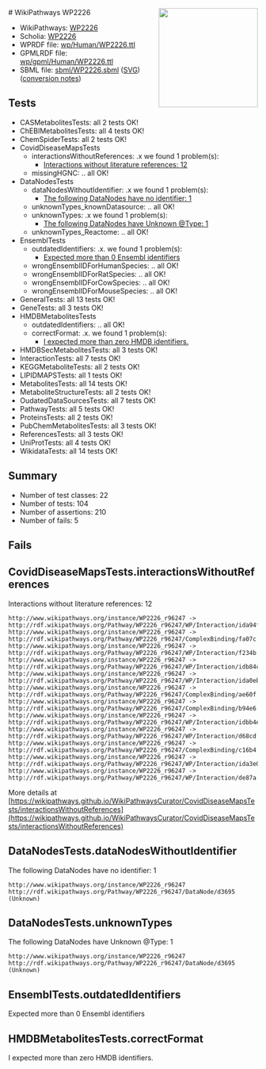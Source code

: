 <img style="float: right; width: 200px" src="../logo.png" />
# WikiPathways WP2226

* WikiPathways: [WP2226](https://identifiers.org/wikipathways:WP2226)
* Scholia: [WP2226](https://scholia.toolforge.org/wikipathways/WP2226)
* WPRDF file: [wp/Human/WP2226.ttl](../wp/Human/WP2226.ttl)
* GPMLRDF file: [wp/gpml/Human/WP2226.ttl](../wp/gpml/Human/WP2226.ttl)
* SBML file: [sbml/WP2226.sbml](../sbml/WP2226.sbml) ([SVG](../sbml/WP2226.svg)) ([conversion notes](../sbml/WP2226.txt))

## Tests
* CASMetabolitesTests: all 2 tests OK!
* ChEBIMetabolitesTests: all 4 tests OK!
* ChemSpiderTests: all 2 tests OK!
* CovidDiseaseMapsTests
    * interactionsWithoutReferences: .x we found 1 problem(s):
        * [Interactions without literature references: 12](#9701cce3)
    * missingHGNC: .. all OK!
* DataNodesTests
    * dataNodesWithoutIdentifier: .x we found 1 problem(s):
        * [The following DataNodes have no identifier: 1](#d2d32fa0)
    * unknownTypes_knownDatasource: .. all OK!
    * unknownTypes: .x we found 1 problem(s):
        * [The following DataNodes have Unknown @Type: 1](#839973df)
    * unknownTypes_Reactome: .. all OK!
* EnsemblTests
    * outdatedIdentifiers: .x. we found 1 problem(s):
        * [Expected more than 0 Ensembl identifiers](#f44398b7)
    * wrongEnsemblIDForHumanSpecies: .. all OK!
    * wrongEnsemblIDForRatSpecies: .. all OK!
    * wrongEnsemblIDForCowSpecies: .. all OK!
    * wrongEnsemblIDForMouseSpecies: .. all OK!
* GeneralTests: all 13 tests OK!
* GeneTests: all 3 tests OK!
* HMDBMetabolitesTests
    * outdatedIdentifiers: .. all OK!
    * correctFormat: .x. we found 1 problem(s):
        * [I expected more than zero HMDB identifiers.](#ad154c1e)
* HMDBSecMetabolitesTests: all 3 tests OK!
* InteractionTests: all 7 tests OK!
* KEGGMetaboliteTests: all 2 tests OK!
* LIPIDMAPSTests: all 1 tests OK!
* MetabolitesTests: all 14 tests OK!
* MetaboliteStructureTests: all 2 tests OK!
* OudatedDataSourcesTests: all 7 tests OK!
* PathwayTests: all 5 tests OK!
* ProteinsTests: all 2 tests OK!
* PubChemMetabolitesTests: all 3 tests OK!
* ReferencesTests: all 3 tests OK!
* UniProtTests: all 4 tests OK!
* WikidataTests: all 14 tests OK!


## Summary

* Number of test classes: 22
* Number of tests: 104
* Number of assertions: 210
* Number of fails: 5

## Fails

<a name="9701cce3" />

## CovidDiseaseMapsTests.interactionsWithoutReferences

Interactions without literature references: 12
```
http://www.wikipathways.org/instance/WP2226_r96247 -> http://rdf.wikipathways.org/Pathway/WP2226_r96247/WP/Interaction/ida94f1b4b
http://www.wikipathways.org/instance/WP2226_r96247 -> http://rdf.wikipathways.org/Pathway/WP2226_r96247/ComplexBinding/fa07c
http://www.wikipathways.org/instance/WP2226_r96247 -> http://rdf.wikipathways.org/Pathway/WP2226_r96247/WP/Interaction/f234b
http://www.wikipathways.org/instance/WP2226_r96247 -> http://rdf.wikipathways.org/Pathway/WP2226_r96247/WP/Interaction/idb84cee99
http://www.wikipathways.org/instance/WP2226_r96247 -> http://rdf.wikipathways.org/Pathway/WP2226_r96247/WP/Interaction/ida0eb77fd
http://www.wikipathways.org/instance/WP2226_r96247 -> http://rdf.wikipathways.org/Pathway/WP2226_r96247/ComplexBinding/ae60f
http://www.wikipathways.org/instance/WP2226_r96247 -> http://rdf.wikipathways.org/Pathway/WP2226_r96247/ComplexBinding/b94e6
http://www.wikipathways.org/instance/WP2226_r96247 -> http://rdf.wikipathways.org/Pathway/WP2226_r96247/WP/Interaction/idbb4e601a
http://www.wikipathways.org/instance/WP2226_r96247 -> http://rdf.wikipathways.org/Pathway/WP2226_r96247/WP/Interaction/d68cd
http://www.wikipathways.org/instance/WP2226_r96247 -> http://rdf.wikipathways.org/Pathway/WP2226_r96247/ComplexBinding/c16b4
http://www.wikipathways.org/instance/WP2226_r96247 -> http://rdf.wikipathways.org/Pathway/WP2226_r96247/WP/Interaction/ida3e0d875
http://www.wikipathways.org/instance/WP2226_r96247 -> http://rdf.wikipathways.org/Pathway/WP2226_r96247/WP/Interaction/de87a
```

More details at [https://wikipathways.github.io/WikiPathwaysCurator/CovidDiseaseMapsTests/interactionsWithoutReferences](https://wikipathways.github.io/WikiPathwaysCurator/CovidDiseaseMapsTests/interactionsWithoutReferences)

<a name="d2d32fa0" />

## DataNodesTests.dataNodesWithoutIdentifier

The following DataNodes have no identifier: 1
```
http://www.wikipathways.org/instance/WP2226_r96247 http://rdf.wikipathways.org/Pathway/WP2226_r96247/DataNode/d3695 (Unknown)
```

<a name="839973df" />

## DataNodesTests.unknownTypes

The following DataNodes have Unknown @Type: 1
```
http://www.wikipathways.org/instance/WP2226_r96247 http://rdf.wikipathways.org/Pathway/WP2226_r96247/DataNode/d3695 (Unknown)
```

<a name="f44398b7" />

## EnsemblTests.outdatedIdentifiers

Expected more than 0 Ensembl identifiers
<a name="ad154c1e" />

## HMDBMetabolitesTests.correctFormat

I expected more than zero HMDB identifiers.
